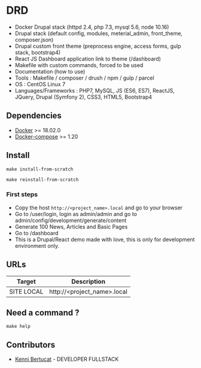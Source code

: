 # DRD

- Docker Drupal stack (httpd 2.4, php 7.3, mysql 5.6, node 10.16)
- Drupal stack (default config, modules, meterial_admin, front_theme, composer.json)
- Drupal custom front theme (preprocess engine, access forms, gulp stack, bootstrap4)
- React JS Dashboard application link to theme (/dashboard)
- Makefile with custom commands, forced to be used
- Documentation (how to use)
- Tools : Makefile / composer / drush / npm / gulp / parcel
- OS : CentOS Linux 7
- Languages/Frameworks : PHP7, MySQL, JS (ES6, ES7), ReactJS, JQuery, Drupal (Symfony 2), CSS3, HTML5, Bootstrap4

## Dependencies

* [Docker](https://docs.docker.com/installation/) >= 18.02.0
* [Docker-compose](https://docs.docker.com/compose/install/) >= 1.20

## Install

```
make install-from-scratch
```
```
make reinstall-from-scratch
```

### First steps

- Copy the host ```http://<project_name>.local``` and go to your browser
- Go to /user/login, login as admin/admin and go to admin/config/development/generate/content
- Generate 100 News, Articles and Basic Pages
- Go to /dashboard
- This is a Drupal/React demo made with love, this is only for development environment only.

## URLs

| Target  | Description |
|------|-------------|
| SITE LOCAL| http://<project_name>.local | 


## Need a command ?
```
make help
```


## Contributors
 - [Kenni Bertucat](https://github.com/bertuck) - DEVELOPER FULLSTACK